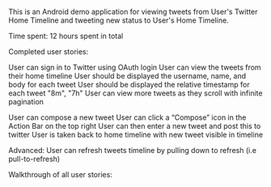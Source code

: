 This is an Android demo application for viewing tweets from User's Twitter Home Timeline and tweeting new status to User's Home Timeline.

Time spent: 12 hours spent in total

Completed user stories:

User can sign in to Twitter using OAuth login
User can view the tweets from their home timeline
User should be displayed the username, name, and body for each tweet
User should be displayed the relative timestamp for each tweet "8m", "7h"
User can view more tweets as they scroll with infinite pagination

User can compose a new tweet
User can click a “Compose” icon in the Action Bar on the top right
User can then enter a new tweet and post this to twitter
User is taken back to home timeline with new tweet visible in timeline

Advanced: User can refresh tweets timeline by pulling down to refresh (i.e pull-to-refresh)

Walkthrough of all user stories: 

